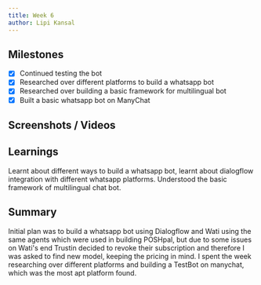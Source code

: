 ```yaml
---
title: Week 6
author: Lipi Kansal
---
```


## Milestones

- [x] Continued testing the bot
- [x] Researched over different platforms to build a whatsapp bot
- [x] Researched over building a basic framework for multilingual bot
- [x] Built a basic whatsapp bot on ManyChat

## Screenshots / Videos

## Learnings

Learnt about different ways to build a whatsapp bot, learnt about dialogflow integration with different whatsapp platforms. Understood the basic framework of multilingual chat bot.

## Summary

Initial plan was to build a whatsapp bot using Dialogflow and Wati using the same agents which were used in building POSHpal, but due to some issues on Wati's end Trustin decided to revoke their subscription and therefore I was asked to find new model, keeping the pricing in mind. I spent the week researching over different platforms and building a TestBot on manychat, which was the most apt platform found.
